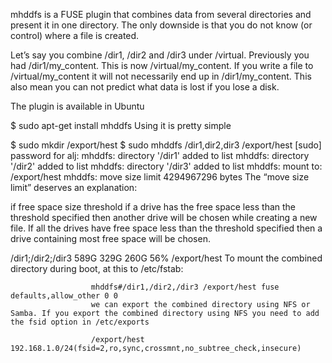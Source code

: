 mhddfs is a FUSE plugin that combines data from several directories and present it in one directory. The only downside is that you do not know (or control) where a file is created.

Let’s say you combine /dir1, /dir2 and /dir3 under /virtual. Previously you had /dir1/my_content. This is now /virtual/my_content. If you write a file to /virtual/my_content it will not necessarily end up in /dir1/my_content. This also mean you can not predict what data is lost if you lose a disk.

The plugin is available in Ubuntu

$ sudo apt-get install mhddfs
Using it is pretty simple

$ sudo mkdir /export/hest
$ sudo mhddfs /dir1,dir2,dir3 /export/hest
[sudo] password for alj: 
mhddfs: directory '/dir1' added to list
mhddfs: directory '/dir2' added to list
mhddfs: directory '/dir3' added to list
mhddfs: mount to: /export/hest
mhddfs: move size limit 4294967296 bytes
The “move size limit” deserves an explanation:

if free space size threshold if a drive has the free space less than the threshold specified then another drive will be chosen while creating a new file. If all the drives have free space less than the threshold specified then a drive containing most free space will be chosen.

/dir1;/dir2;/dir3
                      589G  329G  260G  56% /export/hest
                      To mount the combined directory during boot, at this to /etc/fstab:

                      mhddfs#/dir1,/dir2,/dir3 /export/hest fuse defaults,allow_other 0 0
                      we can export the combined directory using NFS or Samba. If you export the combined directory using NFS you need to add the fsid option in /etc/exports

                      /export/hest 192.168.1.0/24(fsid=2,ro,sync,crossmnt,no_subtree_check,insecure)
